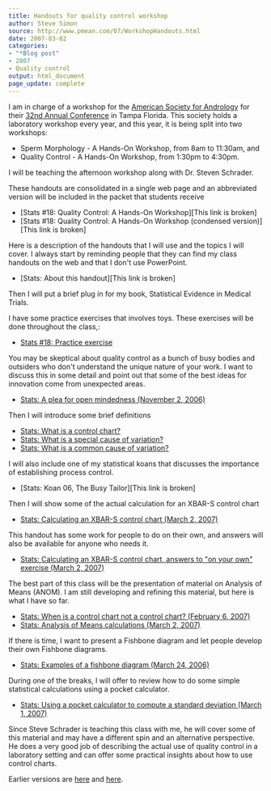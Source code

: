 ```yaml
---
title: Handouts for quality control workshop
author: Steve Simon
source: http://www.pmean.com/07/WorkshopHandouts.html
date: 2007-03-02
categories:
- "*Blog post"
- 2007
- Quality control
output: html_document
page_update: complete
---
```


I am in charge of a workshop for the [American Society for Andrology][asa1] for their [32nd Annual Conference][asa2] in Tampa Florida. This society holds a laboratory workshop every year, and this year, it is being split into two workshops:

+ Sperm Morphology - A Hands-On Workshop, from 8am to 11:30am, and
+ Quality Control - A Hands-On Workshop, from 1:30pm to 4:30pm.

I will be teaching the afternoon workshop along with Dr. Steven Schrader.

These handouts are consolidated in a single web page and an abbreviated version will be included in the packet that students receive

+ [Stats \#18: Quality Control: A Hands-On Workshop][This link is broken]
+ [Stats \#18: Quality Control: A Hands-On Workshop (condensed version)][This link is broken]

Here is a description of the handouts that I will use and the topics I will cover. I always start by reminding people that they can find my class handouts on the web and that I don't use PowerPoint.

+ [Stats: About this handout][This link is broken]

Then I will put a brief plug in for my book, Statistical Evidence in Medical Trials.

I have some practice exercises that involves toys. These exercises will be done throughout the class,:

+ [Stats \#18: Practice exercise][sim3]

You may be skeptical about quality control as a bunch of busy bodies and outsiders who don't understand the unique nature of your work. I want to discuss this in some detail and point out that some of the best ideas for innovation come from unexpected areas.

+ [Stats: A plea for open mindedness (November 2, 2006)][sim4]

Then I will introduce some brief definitions

+ [Stats: What is a control chart?][sim5]
+ [Stats: What is a special cause of variation?][sim6]
+ [Stats: What is a common cause of variation?][sim7]

I will also include one of my statistical koans that discusses the importance of establishing process control.

+ [Stats: Koan 06, The Busy Tailor][This link is broken]

Then I will show some of the actual calculation for an XBAR-S control chart

+ [Stats: Calculating an XBAR-S control chart (March 2, 2007)][sim8]

This handout has some work for people to do on their own, and answers will also be available for anyone who needs it.

+ [Stats: Calculating an XBAR-S control chart, answers to "on your own" exercise (March 2, 2007)][sim9]

The best part of this class will be the presentation of material on Analysis of Means (ANOM). I am still developing and refining this material, but here is what I have so far.

+ [Stats: When is a control chart not a control chart? (February 6, 2007)][sima]
+ [Stats: Analysis of Means calculations (March 2, 2007)][simb]

If there is time, I want to present a Fishbone diagram and let people develop their own Fishbone diagrams.

+ [Stats: Examples of a fishbone diagram (March 24, 2006)][simc]

During one of the breaks, I will offer to review how to do some simple statistical calculations using a pocket calculator.

+ [Stats: Using a pocket calculator to compute a standard deviation (March 1, 2007)][simd]

Since Steve Schrader is teaching this class with me, he will cover some of this material and may have a different spin and an alternative perspective. He does a very good job of describing the actual use of quality control in a laboratory setting and can offer some practical insights about how to use control charts.

Earlier versions are [here][sim1] and [here][sim2].

[sim1]: http://www.pmean.com/07/WorkshopHandouts.html
[sim2]: http://new.pmean.com/andrology-workshop-handouts-2007/

[sim3]: http://www.pmean.com/07/exercises18.htm
[sim4]: http://www.pmean.com/06/OpenMindedness.html
[sim5]: http://www.pmean.com/definitions/ControlChart.htm
[sim6]: http://www.pmean.com/definitions/SpecialCause.htm
[sim7]: http://www.pmean.com/definitions/CommonCause.htm
[sim8]: http://www.pmean.com/07/XbarSControlChart.html
[sim9]: http://www.pmean.com/07/XbarSControlChartAnswers.html
[sima]: http://www.pmean.com/07/AnomExample.html
[simb]: http://www.pmean.com/07/AnomCalculations.html
[simc]: http://www.pmean.com/06/Fishbone.html
[simd]: http://www.pmean.com/07/PocketCalculator.html

[asa1]: https://andrologysociety.org/
[asa2]: https://secureservercdn.net/198.71.233.187/h1k.f5b.myftpupload.com/wp-content/uploads/2019/08/2007_asa_program.pdf


